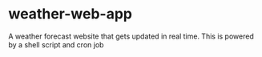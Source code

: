 # weather-web-app
A weather forecast website that gets updated in real time. This is powered by a shell script and cron job
